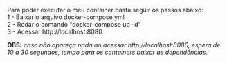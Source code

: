 Para poder executar o meu container basta seguir os passos abaixo: <br>
1 - Baixar o arquivo docker-compose.yml <br>
2 - Rodar o comando "docker-compose up -d"<br>
3 - Acessar http://localhost:8080

<b>OBS:</b> <i>caso não apareça nada ao acessar http://localhost:8080, espera de 10 a 30 segundos, tempo para os containers baixar as dependências.</i>
